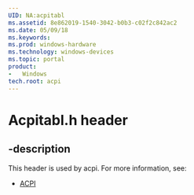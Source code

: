 ```yaml
---
UID: NA:acpitabl
ms.assetid: 8e862019-1540-3042-b0b3-c02f2c842ac2
ms.date: 05/09/18
ms.keywords: 
ms.prod: windows-hardware
ms.technology: windows-devices
ms.topic: portal
product:
-	Windows
tech.root: acpi
---
```


# Acpitabl.h header


## -description


This header is used by acpi. For more information, see:

- [ACPI](../_acpi/index.md)
